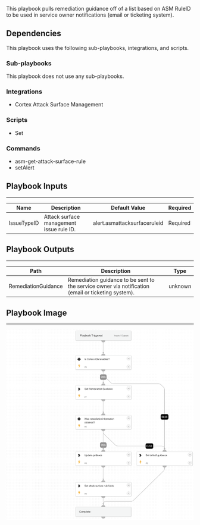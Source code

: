 This playbook pulls remediation guidance off of a list based on ASM RuleID to be used in service owner notifications (email or ticketing system).

## Dependencies

This playbook uses the following sub-playbooks, integrations, and scripts.

### Sub-playbooks

This playbook does not use any sub-playbooks.

### Integrations

* Cortex Attack Surface Management

### Scripts

* Set

### Commands

* asm-get-attack-surface-rule
* setAlert

## Playbook Inputs

---

| **Name** | **Description** | **Default Value** | **Required** |
| --- | --- | --- | --- |
| IssueTypeID | Attack surface management issue rule ID. | alert.asmattacksurfaceruleid | Required |

## Playbook Outputs

---

| **Path** | **Description** | **Type** |
| --- | --- | --- |
| RemediationGuidance | Remediation guidance to be sent to the service owner via notification \(email or ticketing system\). | unknown |

## Playbook Image

---

![Cortex ASM - Remediation Guidance](../doc_files/Cortex_ASM_-_Remediation_Guidance.png)
